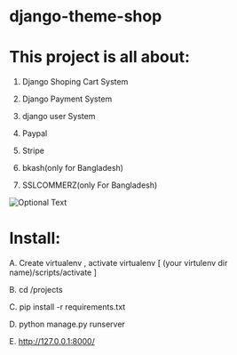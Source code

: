 # django-theme-shop

# This project is all about: 

1. Django Shoping Cart System

2. Django Payment System

3. django user System

4. Paypal

5. Stripe

6. bkash(only for Bangladesh)

7. SSLCOMMERZ(only For Bangladesh)

![Optional Text](blog/static/blog/images/44_–_3.png)

# Install:

A. Create virtualenv , activate virtualenv [ (your virtulenv dir name)/scripts/activate ]

B. cd /projects

C. pip install -r requirements.txt

D. python manage.py runserver

E. http://127.0.0.1:8000/

